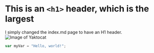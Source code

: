 # This is an `<h1>` header, which is the largest

I simply changed the index.md page to have an H1 header.
![Image of Yaktocat](https://octodex.github.com/images/yaktocat.png)
``` javascript
var myVar = "Hello, world!";
```
